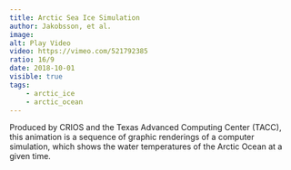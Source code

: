 ```yaml
---
title: Arctic Sea Ice Simulation
author: Jakobsson, et al.
image: 
alt: Play Video
video: https://vimeo.com/521792385
ratio: 16/9
date: 2018-10-01
visible: true
tags:
    - arctic_ice
    - arctic_ocean
---
```

Produced by CRIOS and the Texas Advanced Computing Center (TACC), this animation is a sequence of graphic renderings of a computer simulation, which shows the water temperatures of the Arctic Ocean at a given time.
